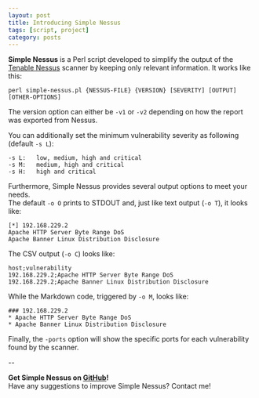```yaml
---
layout: post
title: Introducing Simple Nessus
tags: [script, project]
category: posts
---
```


**Simple Nessus** is a Perl script developed to simplify the output of the [Tenable Nessus][nessus] scanner by keeping only relevant information. It works like this:

	perl simple-nessus.pl {NESSUS-FILE} {VERSION} [SEVERITY] [OUTPUT] [OTHER-OPTIONS]
	
The version option can either be `-v1` or `-v2` depending on how the report was exported from Nessus.

You can additionally set the minimum vulnerability severity as following (default `-s L`):

	-s L:	low, medium, high and critical
	-s M:	medium, high and critical
	-s H:	high and critical

Furthermore, Simple Nessus provides several output options to meet your needs.  
The default `-o O` prints to STDOUT and, just like text output (`-o T`), it looks like:

	[*] 192.168.229.2
	Apache HTTP Server Byte Range DoS
	Apache Banner Linux Distribution Disclosure
	
The CSV output (`-o C`) looks like:

	host;vulnerability
	192.168.229.2;Apache HTTP Server Byte Range DoS
	192.168.229.2;Apache Banner Linux Distribution Disclosure
	
While the Markdown code, triggered by `-o M`, looks like:

	### 192.168.229.2
	* Apache HTTP Server Byte Range DoS
	* Apache Banner Linux Distribution Disclosure

Finally, the `-ports` option will show the specific ports for each vulnerability found by the scanner.

--

**Get Simple Nessus on [GitHub][simple-nessus]!**  
Have any suggestions to improve Simple Nessus? Contact me!


[nessus]: http://www.tenable.com/products/nessus
[simple-nessus]: http://gcattani.github.com/simple-nessus